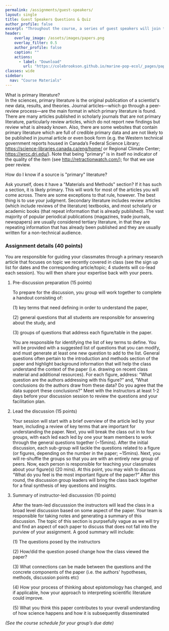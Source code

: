 ```yaml
---
permalink: /assignments/guest-speakers/
layout: single
title: Guest Speakers Questions & Quiz
author_profile: false
excerpt: "Throughout the course, a series of guest speakers will join the class to give talks on their research, their jobs, and how they think about science"
header:
    overlay_image: /assets/images/papers.png
    overlay_filter: 0.5
    author_profile: false
    caption: ""
    actions:
      - label: "Download"
        url: "https://colebrookson.github.io/marine-pop-ecol/_pages/paper-discussions.pdf"
classes: wide
sidebar:
  nav: "Course Materials"
---
```


What is primary literature?  
In the sciences, primary literature is the original publication of a scientist's new data, results, and theories. Journal articles—which go through a peer-review process—are the main format in which primary literature is found. There are many articles published in scholarly journals that are not primary literature, particularly review articles, which do not report new findings but review what is already known. Also, there are some websites that contain primary literature which are full of credible primary data and are not likely to be published in journal article or even book form (e.g. the Western technical government reports housed in Canada’s Federal Science Library; https://science-libraries.canada.ca/eng/home/ or Regional Climate Center; https://wrcc.dri.edu/). Note that being "primary" is in itself no indicator of the quality of the item (see http://retractionwatch.com/); for that we use peer review.

How do I know if a source is "primary" literature?

Ask yourself, does it have a "Materials and Methods" section?  If it has such a section, it is likely primary. This will work for most of the articles you will come across.  There are some exceptions to that rule, however. The best thing is to use your judgment.  Secondary literature includes review articles (which include reviews of the literature) textbooks, and most scholarly or academic books (that repeat information that is already published).  The vast majority of popular periodical publications (magazines, trade journals, newspapers) are usually considered tertiary literature, in that they are repeating information that has already been published and they are usually written for a non-technical audience.

### Assignment details (40 points)

You are responsible for guiding your classmates through a primary research article that focuses on topic we recently covered in class (see the sign up list for dates and the corresponding article/topic; 4 students will co-lead each session). You will then share your expertise back with your peers.

1. Pre-discussion preparation (15 points)

    To prepare for the discussion, you group will work together to complete a handout consisting of: 

    (1) key terms that need defining in order to understand the paper, 
    
    (2) general questions that all students are responsible for answering about the study, and 
    
    (3) groups of questions that address each figure/table in the paper. 

    You are responsible for identifying the list of key terms to define. You will be provided with a suggested list of questions that you can modify, and must generate at least one new question to add to the list. General questions often pertain to the introduction and methods section of the paper and highlight background information that will help the class understand the context of the paper (i.e. drawing on recent class material and additional resources). For each figure, address: “What question are the authors addressing with this figure?” and, “What conclusions do the authors draw from these data? Do you agree that the data support these conclusions?” Meet with the instructors at least 1-2 days before your discussion session to review the questions and your facilitation plan. 

2. Lead the discussion (15 points)

    Your session will start with a brief overview of the article led by your team, including a review of key terms that are important for understanding the paper. Next, you will break the class out in to four groups, with each led each led by one your team members to work through the general questions together (~15mins). After the initial discussion, each sub-group will tackle the questions related to a figure (or figures, depending on the number in the paper; ~15mins). Next, you will re-shuffle the groups so that you are with an entirely new group of peers. Now, each person is responsible for teaching your classmates about your figure(s) (20 mins). At this point, you may wish to discuss “What do you feel is the most important figure of the paper?”  After this round, the discussion group leaders will bring the class back together for a final synthesis of key questions and insights. 

3. Summary of instructor-led discusssion (10 points)

    After the team-led discusssion the instructors will lead the class in a broad level discussion based on some aspect of the paper. Your team is responsible for taking notes and generating a summary of this discussion. The topic of this section is purpsefully vague as we will try and find an aspect of each paper to discuss that does not fall into the purview of your assignment. 
    A good summary will include:

    (1) The questions posed by the instructors

    (2) How/did the question posed change how the class viewed the paper?

    (3) What connections can be made between the questions and the concrete components of the paper (i.e. the authors' hypotheses, methods, discussion points etc)

    (4) How your process of thinking about epistomology has changed, and if applicable, how your approach to interpreting scientific literature could improve. 

    (5) What you think this paper contributes to your overall understanding of how science happens and how it is subsequently disseminated 

*(See the course schedule for your group’s due date)*

